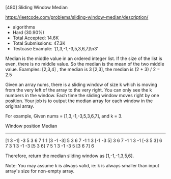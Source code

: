 [480] Sliding Window Median  

https://leetcode.com/problems/sliding-window-median/description/

* algorithms
* Hard (30.90%)
* Total Accepted:    14.6K
* Total Submissions: 47.3K
* Testcase Example:  '[1,3,-1,-3,5,3,6,7]\n3'

Median is the middle value in an ordered integer list. If the size of the list is even, there is no middle value. So the median is the mean of the two middle value.
Examples: 
[2,3,4] , the median is 3
[2,3], the median is (2 + 3) / 2 = 2.5 

Given an array nums, there is a sliding window of size k which is moving from the very left of the array to the very right. You can only see the k numbers in the window. Each time the sliding window moves right by one position. Your job is to output the median array for each window in the original array.

For example,
Given nums = [1,3,-1,-3,5,3,6,7], and k = 3.


Window position                Median
---------------               -----
[1  3  -1] -3  5  3  6  7       1
 1 [3  -1  -3] 5  3  6  7       -1
 1  3 [-1  -3  5] 3  6  7       -1
 1  3  -1 [-3  5  3] 6  7       3
 1  3  -1  -3 [5  3  6] 7       5
 1  3  -1  -3  5 [3  6  7]      6


Therefore, return the median sliding window as [1,-1,-1,3,5,6].

Note: 
You may assume k is always valid, ie: k is always smaller than input array's size for non-empty array.
